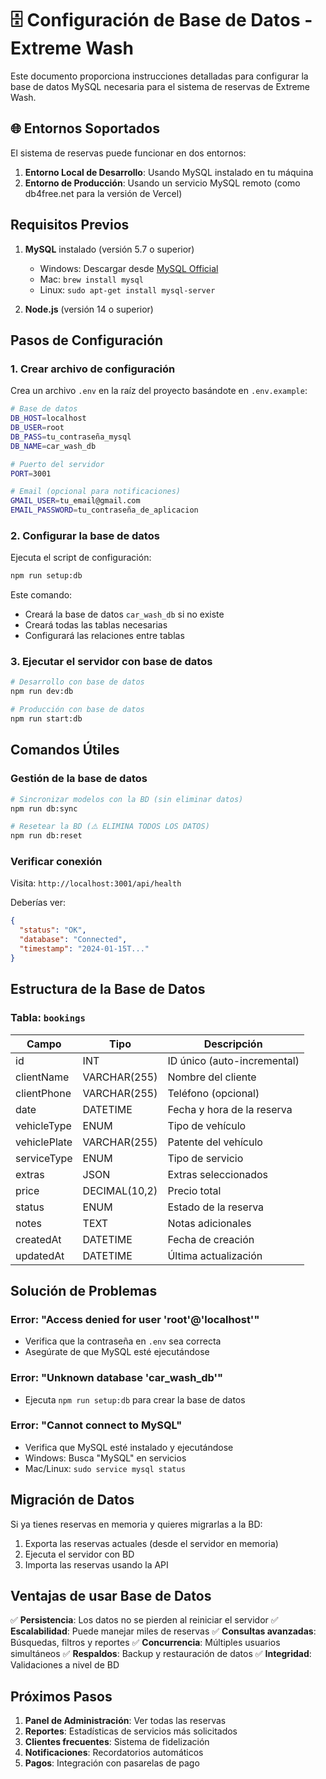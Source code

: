 # 🗄️ Configuración de Base de Datos - Extreme Wash

Este documento proporciona instrucciones detalladas para configurar la base de datos MySQL necesaria para el sistema de reservas de Extreme Wash.

## 🌐 Entornos Soportados

El sistema de reservas puede funcionar en dos entornos:

1. **Entorno Local de Desarrollo**: Usando MySQL instalado en tu máquina
2. **Entorno de Producción**: Usando un servicio MySQL remoto (como db4free.net para la versión de Vercel)

## Requisitos Previos

1. **MySQL** instalado (versión 5.7 o superior)

   - Windows: Descargar desde [MySQL Official](https://dev.mysql.com/downloads/installer/)
   - Mac: `brew install mysql`
   - Linux: `sudo apt-get install mysql-server`

2. **Node.js** (versión 14 o superior)

## Pasos de Configuración

### 1. Crear archivo de configuración

Crea un archivo `.env` en la raíz del proyecto basándote en `.env.example`:

```bash
# Base de datos
DB_HOST=localhost
DB_USER=root
DB_PASS=tu_contraseña_mysql
DB_NAME=car_wash_db

# Puerto del servidor
PORT=3001

# Email (opcional para notificaciones)
GMAIL_USER=tu_email@gmail.com
EMAIL_PASSWORD=tu_contraseña_de_aplicacion
```

### 2. Configurar la base de datos

Ejecuta el script de configuración:

```bash
npm run setup:db
```

Este comando:

- Creará la base de datos `car_wash_db` si no existe
- Creará todas las tablas necesarias
- Configurará las relaciones entre tablas

### 3. Ejecutar el servidor con base de datos

```bash
# Desarrollo con base de datos
npm run dev:db

# Producción con base de datos
npm run start:db
```

## Comandos Útiles

### Gestión de la base de datos

```bash
# Sincronizar modelos con la BD (sin eliminar datos)
npm run db:sync

# Resetear la BD (⚠️ ELIMINA TODOS LOS DATOS)
npm run db:reset
```

### Verificar conexión

Visita: `http://localhost:3001/api/health`

Deberías ver:

```json
{
  "status": "OK",
  "database": "Connected",
  "timestamp": "2024-01-15T..."
}
```

## Estructura de la Base de Datos

### Tabla: `bookings`

| Campo        | Tipo          | Descripción                 |
| ------------ | ------------- | --------------------------- |
| id           | INT           | ID único (auto-incremental) |
| clientName   | VARCHAR(255)  | Nombre del cliente          |
| clientPhone  | VARCHAR(255)  | Teléfono (opcional)         |
| date         | DATETIME      | Fecha y hora de la reserva  |
| vehicleType  | ENUM          | Tipo de vehículo            |
| vehiclePlate | VARCHAR(255)  | Patente del vehículo        |
| serviceType  | ENUM          | Tipo de servicio            |
| extras       | JSON          | Extras seleccionados        |
| price        | DECIMAL(10,2) | Precio total                |
| status       | ENUM          | Estado de la reserva        |
| notes        | TEXT          | Notas adicionales           |
| createdAt    | DATETIME      | Fecha de creación           |
| updatedAt    | DATETIME      | Última actualización        |

## Solución de Problemas

### Error: "Access denied for user 'root'@'localhost'"

- Verifica que la contraseña en `.env` sea correcta
- Asegúrate de que MySQL esté ejecutándose

### Error: "Unknown database 'car_wash_db'"

- Ejecuta `npm run setup:db` para crear la base de datos

### Error: "Cannot connect to MySQL"

- Verifica que MySQL esté instalado y ejecutándose
- Windows: Busca "MySQL" en servicios
- Mac/Linux: `sudo service mysql status`

## Migración de Datos

Si ya tienes reservas en memoria y quieres migrarlas a la BD:

1. Exporta las reservas actuales (desde el servidor en memoria)
2. Ejecuta el servidor con BD
3. Importa las reservas usando la API

## Ventajas de usar Base de Datos

✅ **Persistencia**: Los datos no se pierden al reiniciar el servidor
✅ **Escalabilidad**: Puede manejar miles de reservas
✅ **Consultas avanzadas**: Búsquedas, filtros y reportes
✅ **Concurrencia**: Múltiples usuarios simultáneos
✅ **Respaldos**: Backup y restauración de datos
✅ **Integridad**: Validaciones a nivel de BD

## Próximos Pasos

1. **Panel de Administración**: Ver todas las reservas
2. **Reportes**: Estadísticas de servicios más solicitados
3. **Clientes frecuentes**: Sistema de fidelización
4. **Notificaciones**: Recordatorios automáticos
5. **Pagos**: Integración con pasarelas de pago

